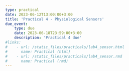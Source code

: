 ```yaml
---
type: practical
date: 2023-06-12T13:00:00+3:00
title: 'Practical 4 - Physiological Sensors'
due_event: 
    type: due
    date: 2023-06-18T23:59:00+3:00
    description: 'Practical 4 due'
#links:
#    - url: /static_files/practicals/lab4_sensor.html
#      name: Practical (html)
#    - url: /static_files/practicals/lab4_sensor.rmd
#      name: Practical (rmd)
---
```

